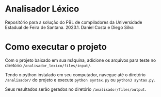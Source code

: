 # Analisador Léxico

Repositório para a solução do PBL de compiladores da Universidade Estadual de Feira de Santana. 2023.1. Daniel Costa e Diego Silva

# Como executar o projeto

Com o projeto baixado em sua máquina, adicione os arquivos para teste no diretório `/analisador_lexico/files/input/`.

Tendo o python instalado em seu computador, navegue até o diretório `/analisador/` do projeto e execute `python syntax.py` ou `python3 syntax.py`.

Seus resultados serão gerados no diretório `/analisador/files/output`.

